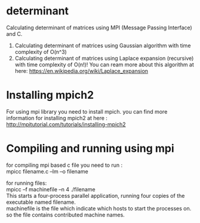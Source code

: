 # determinant
Calculating determinant of matrices using MPI (Message Passing Interface) and C.
1. Calculating determinant of matrices using Gaussian algorithm with time complexity of O(n^3)
2. Calculating determinant of matrices using Laplace expansion (recursive) with time complexity of O(n!)!
  You can ream more about this algorithm at here: https://en.wikipedia.org/wiki/Laplace_expansion

# Installing mpich2
For using mpi library you need to install mpich. you can find more information for installing mpich2 at here :
   http://mpitutorial.com/tutorials/installing-mpich2
   
# Compiling and running using mpi
for compiling mpi based c file you need to run :  
    mpicc filename.c –lm –o filename

for running files:  
    mpicc –f machinefile –n 4 ./filename  
    This starts a four-process parallel application, running four copies of the executable named filename.  
    machinefile is the file which indicate which hosts to start the processes on. so the file contains contributed machine    names.
   

